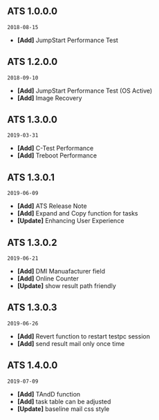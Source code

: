 ## ATS 1.0.0.0
`2018-08-15`

+ **[Add]** JumpStart Performance Test



## ATS 1.2.0.0
`2018-09-10`

+ **[Add]** JumpStart Performance Test (OS Active)
+ **[Add]** Image Recovery


## ATS 1.3.0.0
`2019-03-31`
+ **[Add]** C-Test Performance
+ **[Add]** Treboot Performance


## ATS 1.3.0.1
`2019-06-09`
+ **[Add]** ATS Release Note 
+ **[Add]** Expand and Copy function for tasks
+ **[Update]** Enhancing User Experience 

## ATS 1.3.0.2
`2019-06-21`
+ **[Add]** DMI Manuafacturer field
+ **[Add]** Online Counter
+ **[Update]** show result path friendly

## ATS 1.3.0.3
`2019-06-26`
+ **[Add]** Revert function to restart testpc session
+ **[Add]** send result mail only once time

## ATS 1.4.0.0
`2019-07-09`
+ **[Add]** TAndD function
+ **[Add]** task table can be adjusted
+ **[Update]** baseline mail css style
